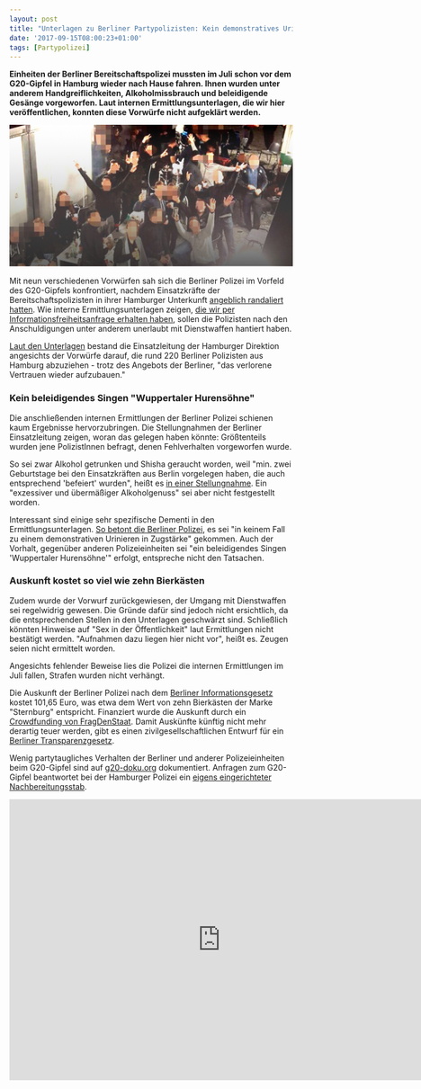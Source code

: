 ```yaml
---
layout: post
title: "Unterlagen zu Berliner Partypolizisten: Kein demonstratives Urinieren in Zugstärke"
date: '2017-09-15T08:00:23+01:00'
tags: [Partypolizei]
---
```

<b>Einheiten der Berliner Bereitschaftspolizei mussten im Juli schon vor dem G20-Gipfel in Hamburg wieder nach Hause fahren. Ihnen wurden unter anderem Handgreiflichkeiten, Alkoholmissbrauch und beleidigende Gesänge vorgeworfen. Laut internen Ermittlungsunterlagen, die wir hier veröffentlichen, konnten diese Vorwürfe nicht aufgeklärt werden.</b>

<img src="https://github.com/okfde/partypolizei/raw/master/assets/partypolizei.jpg">

Mit neun verschiedenen Vorwürfen sah sich die Berliner Polizei im Vorfeld des G20-Gipfels konfrontiert, nachdem Einsatzkräfte der Bereitschaftspolizisten in ihrer Hamburger Unterkunft <a href="https://www.ndr.de/nachrichten/hamburg/Party-Exzess-vor-G20-sorgt-fuer-Polizei-Aerger,polizei4398.html">angeblich randaliert hatten</a>. Wie interne Ermittlungsunterlagen zeigen, <a href="https://fragdenstaat.de/anfrage/ifg-antrag-interne-untersuchung-zu-partypolizisten/#nachricht-75846">die wir per Informationsfreiheitsanfrage erhalten haben</a>, sollen die Polizisten nach den Anschuldigungen unter anderem unerlaubt mit Dienstwaffen hantiert haben. 

<a href="https://fragdenstaat.de/files/foi/75846/partypolizei-einsatzbericht.pdf">Laut den Unterlagen</a> bestand die Einsatzleitung der Hamburger Direktion angesichts der Vorwürfe darauf, die rund 220 Berliner Polizisten aus Hamburg abzuziehen - trotz des Angebots der Berliner, "das verlorene Vertrauen wieder aufzubauen."

<h3>Kein beleidigendes Singen "Wuppertaler Hurensöhne"</h3>

Die anschließenden internen Ermittlungen der Berliner Polizei schienen kaum Ergebnisse hervorzubringen. Die Stellungnahmen der Berliner Einsatzleitung zeigen, woran das gelegen haben könnte: Größtenteils wurden jene PolizistInnen befragt, denen Fehlverhalten vorgeworfen wurde. 

So sei zwar Alkohol getrunken und Shisha geraucht worden, weil "min. zwei Geburtstage bei den Einsatzkräften aus Berlin vorgelegen haben, die auch entsprechend 'befeiert' wurden", heißt es <a href="https://fragdenstaat.de/files/foi/75846/partypolizei-stellungnahme2.pdf">in einer Stellungnahme</a>. Ein "exzessiver und übermäßiger Alkoholgenuss" sei aber nicht festgestellt worden.

Interessant sind einige sehr spezifische Dementi in den Ermittlungsunterlagen. <a href="https://fragdenstaat.de/files/foi/75846/partypolizei-stellungnahme1.pdf">So betont die Berliner Polizei</a>, es sei "in keinem Fall zu einem demonstrativen Urinieren in Zugstärke" gekommen. Auch der Vorhalt, gegenüber anderen Polizeieinheiten sei "ein beleidigendes Singen 'Wuppertaler Hurensöhne'" erfolgt, entspreche nicht den Tatsachen.

<h3>Auskunft kostet so viel wie zehn Bierkästen</h3>

Zudem wurde der Vorwurf zurückgewiesen, der Umgang mit Dienstwaffen sei regelwidrig gewesen. Die Gründe dafür sind jedoch nicht ersichtlich, da die entsprechenden Stellen in den Unterlagen geschwärzt sind. Schließlich könnten Hinweise auf "Sex in der Öffentlichkeit" laut Ermittlungen nicht bestätigt werden. "Aufnahmen dazu liegen hier nicht vor", heißt es. Zeugen seien nicht ermittelt worden. 

Angesichts fehlender Beweise lies die Polizei die internen Ermittlungen im Juli fallen, Strafen wurden nicht verhängt. 

Die Auskunft der Berliner Polizei nach dem <a href="http://gesetze.berlin.de/jportal/?quelle=jlink&query=InfFrG+BE&psml=bsbeprod.psml&max=true&aiz=true">Berliner Informationsgesetz</a> kostet 101,65 Euro, was etwa dem Wert von zehn Bierkästen der Marke "Sternburg" entspricht. Finanziert wurde die Auskunft durch ein <a href="https://okfde.github.io/partypolizei/">Crowdfunding von FragDenStaat</a>. Damit Auskünfte künftig nicht mehr derartig teuer werden, gibt es einen zivilgesellschaftlichen Entwurf für ein <a href="https://berlin.transparenzgesetz.de/">Berliner Transparenzgesetz</a>.

Wenig partytaugliches Verhalten der Berliner und anderer Polizeieinheiten beim G20-Gipfel sind auf <a href="https://g20-doku.org/">g20-doku.org</a> dokumentiert. Anfragen zum G20-Gipfel beantwortet bei der Hamburger Polizei ein <a href="https://fragdenstaat.de/behoerde/polizei-hamburg/">eigens eingerichteter Nachbereitungsstab</a>.

<embed src="https://fragdenstaat.de/files/foi/75846/partypolizei-stellungnahme1.pdf" width="750" height="500" type="application/pdf" />
